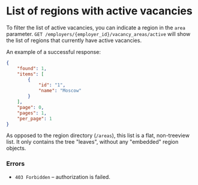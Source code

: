 # List of regions with active vacancies

To filter the list of active vacancies, you can indicate a region in the `area`
parameter. `GET /employers/{employer_id}/vacancy_areas/active` will show the
list of regions that currently have active vacancies.

An example of a successful response:

```json
{
    "found": 1,
    "items": [
        {
            "id": "1",
            "name": "Moscow"
        }
    ],
    "page": 0,
    "pages": 1,
    "per_page": 1
}
```

As opposed to the region directory (`/areas`), this list is a flat, non-treeview
list. It only contains the tree "leaves", without any "embedded" region objects.

### Errors

* `403 Forbidden` – authorization is failed.
